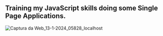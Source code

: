 <h2>Training my JavaScript skills doing some Single Page Applications.</h2>

![Captura da Web_13-1-2024_05828_localhost](https://github.com/ghimelcandido/training-javascript-spa-universe/assets/105327320/2de05caa-2e61-4485-8643-d0fa199d9231)
